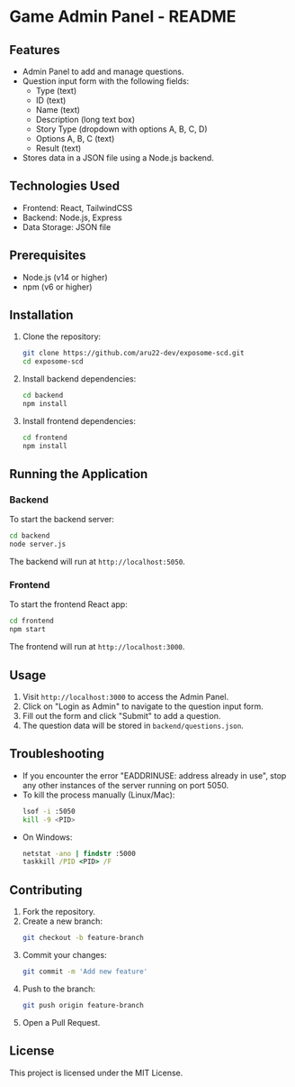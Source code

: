 # Game Admin Panel - README

## Features
- Admin Panel to add and manage questions.
- Question input form with the following fields:
  - Type (text)
  - ID (text)
  - Name (text)
  - Description (long text box)
  - Story Type (dropdown with options A, B, C, D)
  - Options A, B, C (text)
  - Result (text)
- Stores data in a JSON file using a Node.js backend.

## Technologies Used
- Frontend: React, TailwindCSS
- Backend: Node.js, Express
- Data Storage: JSON file

## Prerequisites
- Node.js (v14 or higher)
- npm (v6 or higher)

## Installation
1. Clone the repository:
   ```bash
   git clone https://github.com/aru22-dev/exposome-scd.git
   cd exposome-scd
   ```
2. Install backend dependencies:
   ```bash
   cd backend
   npm install
   ```
3. Install frontend dependencies:
   ```bash
   cd frontend
   npm install
   ```

## Running the Application
### Backend
To start the backend server:
```bash
cd backend
node server.js
```
The backend will run at `http://localhost:5050`.

### Frontend
To start the frontend React app:
```bash
cd frontend
npm start
```
The frontend will run at `http://localhost:3000`.

## Usage
1. Visit `http://localhost:3000` to access the Admin Panel.
2. Click on "Login as Admin" to navigate to the question input form.
3. Fill out the form and click "Submit" to add a question.
4. The question data will be stored in `backend/questions.json`.

## Troubleshooting
- If you encounter the error "EADDRINUSE: address already in use", stop any other instances of the server running on port 5050.
- To kill the process manually (Linux/Mac):
  ```bash
  lsof -i :5050
  kill -9 <PID>
  ```
- On Windows:
  ```cmd
  netstat -ano | findstr :5000
  taskkill /PID <PID> /F
  ```

## Contributing
1. Fork the repository.
2. Create a new branch:
   ```bash
   git checkout -b feature-branch
   ```
3. Commit your changes:
   ```bash
   git commit -m 'Add new feature'
   ```
4. Push to the branch:
   ```bash
   git push origin feature-branch
   ```
5. Open a Pull Request.

## License
This project is licensed under the MIT License.

